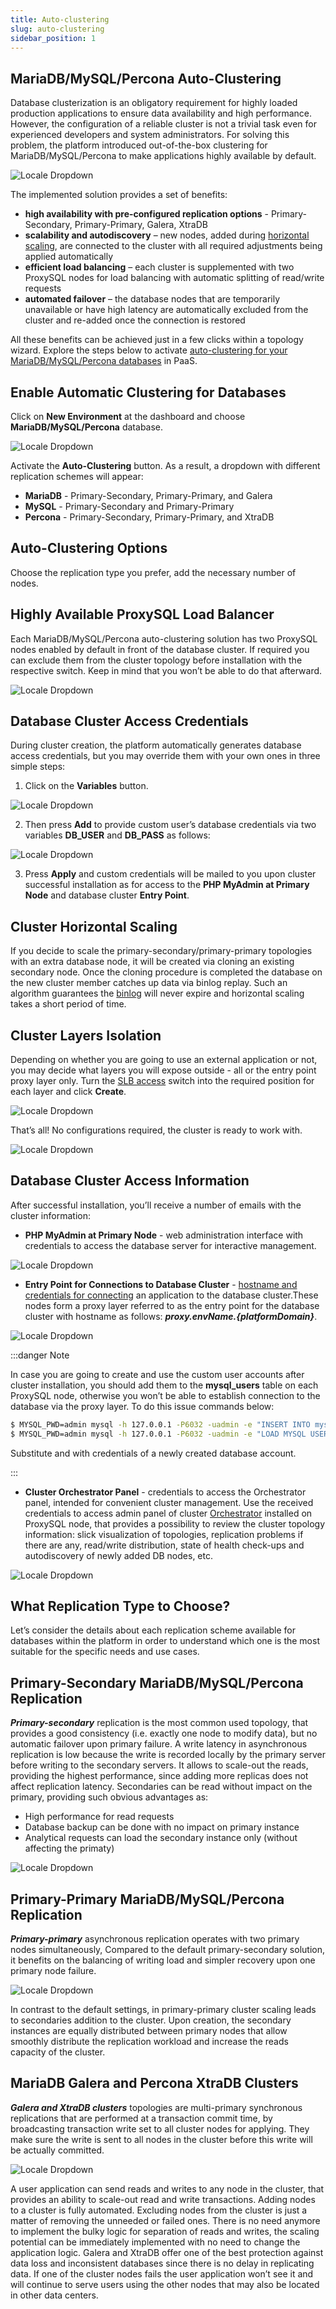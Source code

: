 ```yaml
---
title: Auto-clustering
slug: auto-clustering
sidebar_position: 1
---
```


## MariaDB/MySQL/Percona Auto-Сlustering

Database clusterization is an obligatory requirement for highly loaded production applications to ensure data availability and high performance. However, the configuration of a reliable cluster is not a trivial task even for experienced developers and system administrators. For solving this problem, the platform introduced out-of-the-box clustering for MariaDB/MySQL/Percona to make applications highly available by default.

<div style={{
    display:'flex',
    justifyContent: 'center',
    margin: '0 0 1rem 0'
}}>

![Locale Dropdown](./img/Auto-Clustering/01-mysql-mariadb-percona-scheme.svg)

</div>

The implemented solution provides a set of benefits:

- **high availability with pre-configured replication options** - Primary-Secondary, Primary-Primary, Galera, XtraDB
- **scalability and autodiscovery** – new nodes, added during [horizontal scaling](/docs/ApplicationSetting/Scaling%20And%20Clustering/Horizontal%20Scaling#horizontal-scaling-inside-the-cloud-multi-node), are connected to the cluster with all required adjustments being applied automatically
- **efficient load balancing** – each cluster is supplemented with two ProxySQL nodes for load balancing with automatic splitting of read/write requests
- **automated failover** – the database nodes that are temporarily unavailable or have high latency are automatically excluded from the cluster and re-added once the connection is restored

All these benefits can be achieved just in a few clicks within a topology wizard. Explore the steps below to activate [auto-clustering for your MariaDB/MySQL/Percona databases](https://github.com/jelastic-jps/mysql-cluster) in PaaS.

## Enable Automatic Clustering for Databases

Click on **New Environment** at the dashboard and choose **MariaDB/MySQL/Percona** database.

<div style={{
    display:'flex',
    justifyContent: 'center',
    margin: '0 0 1rem 0'
}}>

![Locale Dropdown](./img/Auto-Clustering/02-new-environment.png)

</div>

Activate the **Auto-Clustering** button. As a result, a dropdown with different replication schemes will appear:

- **MariaDB** - Primary-Secondary, Primary-Primary, and Galera
- **MySQL** - Primary-Secondary and Primary-Primary
- **Percona** - Primary-Secondary, Primary-Primary, and XtraDB

## Auto-Clustering Options

Choose the replication type you prefer, add the necessary number of nodes.

## Highly Available ProxySQL Load Balancer

Each MariaDB/MySQL/Percona auto-clustering solution has two ProxySQL nodes enabled by default in front of the database cluster. If required you can exclude them from the cluster topology before installation with the respective switch. Keep in mind that you won’t be able to do that afterward.

<div style={{
    display:'flex',
    justifyContent: 'center',
    margin: '0 0 1rem 0'
}}>

![Locale Dropdown](./img/Auto-Clustering/03-auto-clustering-proxysql.png)

</div>

## Database Cluster Access Credentials

During cluster creation, the platform automatically generates database access credentials, but you may override them with your own ones in three simple steps:

1. Click on the **Variables** button.

<div style={{
    display:'flex',
    justifyContent: 'center',
    margin: '0 0 1rem 0'
}}>

![Locale Dropdown](./img/Auto-Clustering/04-database-variables.png)

</div>

2. Then press **Add** to provide custom user’s database credentials via two variables **DB_USER** and **DB_PASS** as follows:

<div style={{
    display:'flex',
    justifyContent: 'center',
    margin: '0 0 1rem 0'
}}>

![Locale Dropdown](./img/Auto-Clustering/05-add-variables.png)

</div>

3. Press **Apply** and custom credentials will be mailed to you upon cluster successful installation as for access to the **PHP MyAdmin at Primary Node** and database cluster **Entry Point**.

## Cluster Horizontal Scaling

If you decide to scale the primary-secondary/primary-primary topologies with an extra database node, it will be created via cloning an existing secondary node. Once the cloning procedure is completed the database on the new cluster member catches up data via binlog replay. Such an algorithm guarantees the [binlog](https://dev.mysql.com/doc/dev/mysql-server/latest/) will never expire and horizontal scaling takes a short period of time.

## Cluster Layers Isolation

Depending on whether you are going to use an external application or not, you may decide what layers you will expose outside - all or the entry point proxy layer only. Turn the [SLB access](/docs/ApplicationSetting/External%20Access%20To%20Applications/Shared%20Load%20Balancer#deny-access-via-shared-load-balancer) switch into the required position for each layer and click **Create**.

<div style={{
    display:'flex',
    justifyContent: 'center',
    margin: '0 0 1rem 0'
}}>

![Locale Dropdown](./img/Auto-Clustering/06-database-access-via-slb.png)

</div>

That’s all! No configurations required, the cluster is ready to work with.

<div style={{
    display:'flex',
    justifyContent: 'center',
    margin: '0 0 1rem 0'
}}>

![Locale Dropdown](./img/Auto-Clustering/07-database-auto-cluster.png)

</div>

## Database Cluster Access Information

After successful installation, you’ll receive a number of emails with the cluster information:

- **PHP MyAdmin at Primary Node** - web administration interface with credentials to access the database server for interactive management.

<div style={{
    display:'flex',
    justifyContent: 'center',
    margin: '0 0 1rem 0'
}}>

![Locale Dropdown](./img/Auto-Clustering/08-access-phpmyadmin.png)

</div>

- **Entry Point for Connections to Database Cluster** - [hostname and credentials for connecting](/docs/ApplicationSetting/Domain%20Name%20Management/Container%20DNS%20Hostnames#hostnames-for-specific-layers) an application to the database cluster.These nodes form a proxy layer referred to as the entry point for the database cluster with hostname as follows: **_proxy.${envName}.${platformDomain}_**.

<div style={{
    display:'flex',
    justifyContent: 'center',
    margin: '0 0 1rem 0'
}}>

![Locale Dropdown](./img/Auto-Clustering/09-proxy-sql-db-replication.gif)

</div>

:::danger Note

In case you are going to create and use the custom user accounts after cluster installation, you should add them to the **mysql_users** table on each ProxySQL node, otherwise you won’t be able to establish connection to the database via the proxy layer. To do this issue commands below:

```bash
$ MYSQL_PWD=admin mysql -h 127.0.0.1 -P6032 -uadmin -e "INSERT INTO mysql_users (username,password,default_hostgroup) VALUES ('<username>', '<password>', 2);"
$ MYSQL_PWD=admin mysql -h 127.0.0.1 -P6032 -uadmin -e "LOAD MYSQL USERS TO RUNTIME; SAVE MYSQL USERS TO DISK;"
```

Substitute and with credentials of a newly created database account.

:::

- **Cluster Orchestrator Panel** - credentials to access the Orchestrator panel, intended for convenient cluster management. Use the received credentials to access admin panel of cluster [Orchestrator](https://github.com/openark/orchestrator) installed on ProxySQL node, that provides a possibility to review the cluster topology information: slick visualization of topologies, replication problems if there are any, read/write distribution, state of health check-ups and autodiscovery of newly added DB nodes, etc.

<div style={{
    display:'flex',
    justifyContent: 'center',
    margin: '0 0 1rem 0'
}}>

![Locale Dropdown](./img/Auto-Clustering/10-database-cluster-orchestrator.png)

</div>

## What Replication Type to Choose?

Let’s consider the details about each replication scheme available for databases within the platform in order to understand which one is the most suitable for the specific needs and use cases.

## Primary-Secondary MariaDB/MySQL/Percona Replication

**_Primary-secondary_** replication is the most common used topology, that provides a good consistency (i.e. exactly one node to modify data), but no automatic failover upon primary failure. A write latency in asynchronous replication is low because the write is recorded locally by the primary server before writing to the secondary servers. It allows to scale-out the reads, providing the highest performance, since adding more replicas does not affect replication latency. Secondaries can be read without impact on the primary, providing such obvious advantages as:

- High performance for read requests
- Database backup can be done with no impact on primary instance
- Analytical requests can load the secondary instance only (without affecting the primaty)

<div style={{
    display:'flex',
    justifyContent: 'center',
    margin: '0 0 1rem 0'
}}>

![Locale Dropdown](./img/Auto-Clustering/11-database-cluster-primary-secondary-scheme-1.svg)

</div>

## Primary-Primary MariaDB/MySQL/Percona Replication

**_Primary-primary_** asynchronous replication operates with two primary nodes simultaneously, Compared to the default primary-secondary solution, it benefits on the balancing of writing load and simpler recovery upon one primary node failure.

<div style={{
    display:'flex',
    justifyContent: 'center',
    margin: '0 0 1rem 0'
}}>

![Locale Dropdown](./img/Auto-Clustering/12-database-cluster-primary-primary-scheme-1.svg)

</div>

In contrast to the default settings, in primary-primary cluster scaling leads to secondaries addition to the cluster. Upon creation, the secondary instances are equally distributed between primary nodes that allow smoothly distribute the replication workload and increase the reads capacity of the cluster.

## MariaDB Galera and Percona XtraDB Clusters

**_Galera and XtraDB clusters_** topologies are multi-primary synchronous replications that are performed at a transaction commit time, by broadcasting transaction write set to all cluster nodes for applying. They make sure the write is sent to all nodes in the cluster before this write will be actually committed.

<div style={{
    display:'flex',
    justifyContent: 'center',
    margin: '0 0 1rem 0'
}}>

![Locale Dropdown](./img/Auto-Clustering/13-database-cluster-xtradb-galera-scheme.svg)

</div>

A user application can send reads and writes to any node in the cluster, that provides an ability to scale-out read and write transactions. Adding nodes to a cluster is fully automated. Excluding nodes from the cluster is just a matter of removing the unneeded or failed ones. There is no need anymore to implement the bulky logic for separation of reads and writes, the scaling potential can be immediately implemented with no need to change the application logic. Galera and XtraDB offer one of the best protection against data loss and inconsistent databases since there is no delay in replicating data. If one of the cluster nodes fails the user application won’t see it and will continue to serve users using the other nodes that may also be located in other data centers.
